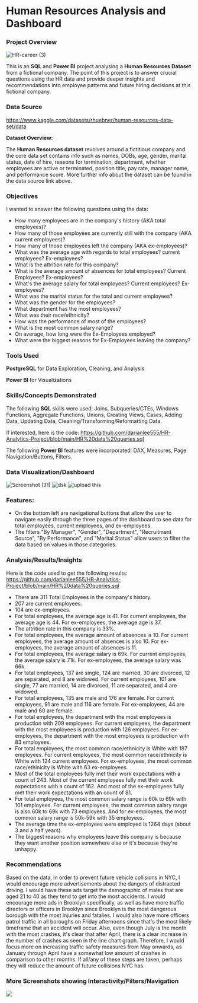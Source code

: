 # Human Resources Analysis and Dashboard

### Project Overview

![HR-career (3)](https://github.com/darianlee555/HR-Analytics-Project/assets/145151765/4c117f80-6f6e-40c4-839b-3d5da962449d)

This is an **SQL** and **Power BI** project analysing a **Human Resources Dataset** from a fictional company. The point of this project is to answer crucial questions using the HR data and provide deeper insights and recommendations into employee patterns and future hiring decisions at this fictional company. 

### Data Source

https://www.kaggle.com/datasets/rhuebner/human-resources-data-set/data

**Dataset Overview:**

The **Human Resources dataset** revolves around a fictitious company and the core data set contains info such as names, DOBs, age, gender, marital status, date of hire, reasons for termination, department, whether employees are active or terminated, position title, pay rate, manager name, and performance score.
More further info about the dataset can be found in the data source link above.

### Objectives

I wanted to answer the following questions using the data:

* How many employees are in the company's history (AKA total employees)?
* How many of those employees are currently still with the company (AKA current employees)?
* How many of those employees left the company (AKA ex-employees)?
* What was the average age with regards to total employees? current employees? Ex-employees? 
* What is the attrition rate for this company?
* What is the average amount of absences for total employees? Current Employees? Ex-employees?
* What's the average salary for total employees? Current employees? Ex-employees?
* What was the marital status for the total and current employees?
* What was the gender for the employees?
* What department has the most employees?
* What was their race/ethnicity?
* How was the performance of most of the employees?
* What is the most common salary range?
* On average, how long were the Ex-Employees employed?
* What were the biggest reasons for Ex-Employees leaving the company?

### Tools Used

**PostgreSQL** for Data Exploration, Cleaning, and Analysis

**Power BI** for Visualizations

### Skills/Concepts Demonstrated

The following **SQL** skills were used: Joins, Subqueries/CTEs, Windows Functions, Aggregate Functions, Unions, Creating Views, Cases, Adding Data, Updating Data, 
Cleaning/Transforming/Reformatting Data.

If interested, here is the code: https://github.com/darianlee555/HR-Analytics-Project/blob/main/HR%20data%20queries.sql

The following **Power BI** features were incorporated: DAX, Measures, Page Navigation/Buttons, Filters.

### Data Visualization/Dashboard

![Screenshot (31)](https://github.com/darianlee555/HR-Analytics-Project/assets/145151765/abd79e6d-9a61-49d5-a229-a1d4d497a2c5)
![dsk](https://github.com/darianlee555/HR-Analytics-Project/assets/145151765/8ad665df-7c34-4501-a50c-d58922e9d7d7)
![upload this](https://github.com/darianlee555/HR-Analytics-Project/assets/145151765/c563d9cb-a5cd-4783-9234-3fa916678b44)


### Features:
- On the bottom left are navigational buttons that allow the user to navigate easily through the three pages of the dashboard to see data for total employees, current employees, and ex-employees.
- The filters "By Manager", "Gender", "Department", "Recruitment Source", "By Performance", and "Marital Status" allow users to filter the data based on values in those categories.

### Analysis/Results/Insights
Here is the code used to get the following results: 
https://github.com/darianlee555/HR-Analytics-Project/blob/main/HR%20data%20queries.sql
* There are 311 Total Employees in the company's history.
* 207 are current employees.
* 104 are ex-employees.
* For total employees, the average age is 41. For current employees, the average age is 44. For ex-employees, the average age is 37. 
* The attrition rate in this company is 33%.
* For total employees, the average amount of absences is 10. For current employees, the average amount of absences is also 10. For ex-employees, the average amount of absences is 11.
* For total employees, the average salary is 69k. For current employees, the average salary is 71k. For ex-employees, the average salary was 66k. 
* For total employees, 137 are single, 124 are married, 30 are divorced, 12 are separated, and 8 are widowed. For current employees, 101 are single, 77 are married, 14 are divorced, 11 are separated, and 4 are widowed.
* For total employees, 135 are male and 176 are female. For current employees, 91 are male and 116 are female. For ex-employees, 44 are male and 60 are female.
* For total employees, the department with the most employees is production with 209 employees. For current employees, the department with the most employees is production with 126 employees. For ex-employees, the department with the most employees is production with 83 employees.
* For total employees, the most common race/ethnicity is White with 187 employees. For current employees, the most common race/ethnicity is White with 124 current employees. For ex-employees, the most common race/ethinicity is White with 63 ex-employees.
* Most of the total employees fully met their work expectations with a count of 243. Most of the current employees fully met their work expectations with a count of 162. And most of the ex-employees fully met their work expectations with an count of 81.
* For total employees, the most common salary range is 60k to 69k with 101 employees. For current employees, the most common salary range is also 60k to 69k with 73 employees. And for ex-employees, the most common salary range is 50k-59k with 35 employees.
* The average time the ex-employees were employed is 1264 days (about 3 and a half years).
* The biggest reasons why employees leave this company is because they want another position somewhere else or it's because they're unhappy.

### Recommendations
Based on the data, in order to prevent future vehicle collisions in NYC, I would encourage more advertisements about the dangers of distracted driving. I would have these ads target the demographic of males that are aged 21 to 40 as they tend to get into the most accidents. I would encourage more ads in Brooklyn specifically, as well as have more traffic directors or officers in Brooklyn since Brooklyn is the most dangerous borough with the most injuries and fatalies. I would also have more officers patrol traffic in all boroughs on Friday afternoons since that's the most likely timeframe that an accident will occur. Also, even though July is the month with the most crashes, it's clear that after April, there is a clear increase in the number of crashes as seen in the line chart graph. Therefore, I would focus more on increasing traffic safety measures from May onwards, as January through April have a somewhat low amount of crashes in comparison to other months. If all/any of these steps are taken, perhaps they will reduce the amount of future collisions NYC has. 

### More Screenshots showing Interactivity/Filters/Navigation
![](gif1.gif)


